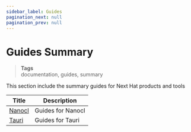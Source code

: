 ```yaml
---
sidebar_label: Guides
pagination_next: null
pagination_prev: null
---
```


# Guides Summary

> **Tags** <br />
> documentation, guides, summary

This section include the summary guides for Next Hat products and tools

| Title      | Description |
| ----------- | ----------- |
| [Nanocl](/docs/guides/nanocl)   | Guides for Nanocl        |
| [Tauri](/docs/guides/tauri/nextjs.md)   | Guides for Tauri        |
